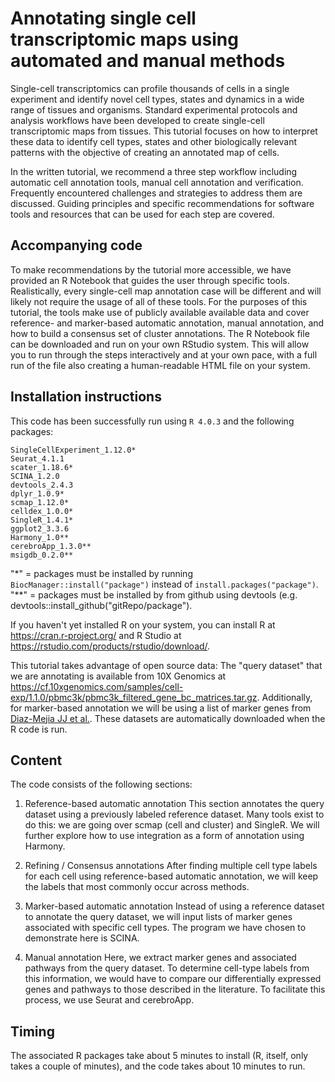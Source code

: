 # Annotating single cell transcriptomic maps using automated and manual methods

Single-cell transcriptomics can profile thousands of cells in a single experiment and identify novel cell types, states and dynamics in a wide range of tissues and organisms. Standard experimental protocols and analysis workflows have been developed to create single-cell transcriptomic maps from tissues. This tutorial focuses on how to interpret these data to identify cell types, states and other biologically relevant patterns with the objective of creating an annotated map of cells.

In the written tutorial, we recommend a three step workflow including automatic cell annotation tools, manual cell annotation and verification. Frequently encountered challenges and strategies to address them are discussed. Guiding principles and specific recommendations for software tools and resources that can be used for each step are covered.

## Accompanying code

To make recommendations by the tutorial more accessible, we have provided an R Notebook that guides the user through specific tools. Realistically, every single-cell map annotation case will be different and will likely not require the usage of all of these tools. For the purposes of this tutorial, the tools make use of publicly available available data and cover reference- and marker-based automatic annotation, manual annotation, and how to build a consensus set of cluster annotations. The R Notebook file can be downloaded and run on your own RStudio system. This will allow you to run through the steps interactively and at your own pace, with a full run of the file also creating a human-readable HTML file on your system.

## Installation instructions

This code has been successfully run using `R 4.0.3` and the following packages:
```
SingleCellExperiment_1.12.0*
Seurat_4.1.1
scater_1.18.6*
SCINA_1.2.0
devtools_2.4.3
dplyr_1.0.9*
scmap_1.12.0*
celldex_1.0.0*
SingleR_1.4.1*
ggplot2_3.3.6
Harmony_1.0**
cerebroApp_1.3.0**
msigdb_0.2.0**
```
"*" = packages must be installed by running `BiocManager::install("package")` instead of `install.packages("package")`.  
"**" = packages must be installed by from github using devtools (e.g. devtools::install_github("gitRepo/package").

If you haven't yet installed R on your system, you can install R at https://cran.r-project.org/ and R Studio at https://rstudio.com/products/rstudio/download/.

This tutorial takes advantage of open source data: The "query dataset" that we are annotating is available from 10X Genomics at https://cf.10xgenomics.com/samples/cell-exp/1.1.0/pbmc3k/pbmc3k_filtered_gene_bc_matrices.tar.gz. Additionally, for marker-based annotation
we will be using a list of marker genes from [Diaz-Mejia JJ et al.](https://zenodo.org/record/3369934#.X2PWty2z1QI). These datasets are automatically downloaded when the R code is run.

## Content

The code consists of the following sections:

1. Reference-based automatic annotation
This section annotates the query dataset using a previously labeled reference dataset. Many tools exist to do this: we are going over scmap (cell and cluster) and SingleR. We will further explore how to use integration as a form of annotation using Harmony.

2. Refining / Consensus annotations
After finding multiple cell type labels for each cell using reference-based automatic annotation, we will keep the labels that most commonly occur across methods.

3. Marker-based automatic annotation
Instead of using a reference dataset to annotate the query dataset, we will input lists of marker genes associated with specific cell types. The program we have chosen to demonstrate here is SCINA.

4. Manual annotation
Here, we extract marker genes and associated pathways from the query dataset. To determine cell-type labels from this information, we would have to compare our differentially expressed genes and pathways to those described in the literature. To facilitate this process, we use Seurat and cerebroApp.

## Timing

The associated R packages take about 5 minutes to install (R, itself, only takes a couple of minutes), and the code takes about 10 minutes to run.
